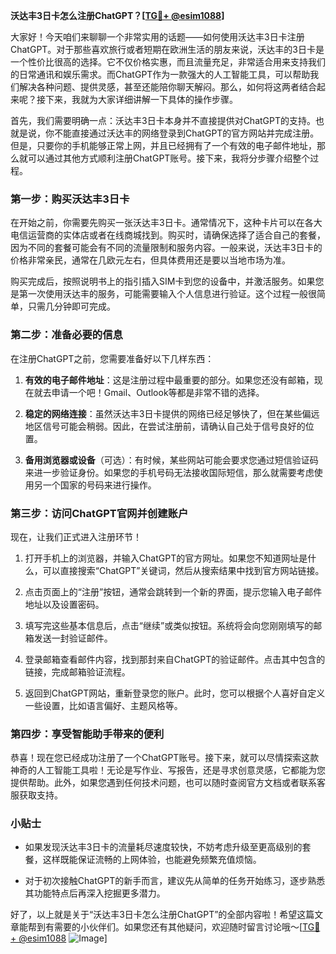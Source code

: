 **沃达丰3日卡怎么注册ChatGPT？[[TG💪+ @esim1088](https://t.me/s/esim1088)]**

大家好！今天咱们来聊聊一个非常实用的话题——如何使用沃达丰3日卡注册ChatGPT。对于那些喜欢旅行或者短期在欧洲生活的朋友来说，沃达丰的3日卡是一个性价比很高的选择。它不仅价格实惠，而且流量充足，非常适合用来支持我们的日常通讯和娱乐需求。而ChatGPT作为一款强大的人工智能工具，可以帮助我们解决各种问题、提供灵感，甚至还能陪你聊天解闷。那么，如何将这两者结合起来呢？接下来，我就为大家详细讲解一下具体的操作步骤。

首先，我们需要明确一点：沃达丰3日卡本身并不直接提供对ChatGPT的支持。也就是说，你不能直接通过沃达丰的网络登录到ChatGPT的官方网站并完成注册。但是，只要你的手机能够正常上网，并且已经拥有了一个有效的电子邮件地址，那么就可以通过其他方式顺利注册ChatGPT账号。接下来，我将分步骤介绍整个过程。

### 第一步：购买沃达丰3日卡

在开始之前，你需要先购买一张沃达丰3日卡。通常情况下，这种卡片可以在各大电信运营商的实体店或者在线商城找到。购买时，请确保选择了适合自己的套餐，因为不同的套餐可能会有不同的流量限制和服务内容。一般来说，沃达丰3日卡的价格非常亲民，通常在几欧元左右，但具体费用还是要以当地市场为准。

购买完成后，按照说明书上的指引插入SIM卡到您的设备中，并激活服务。如果您是第一次使用沃达丰的服务，可能需要输入个人信息进行验证。这个过程一般很简单，只需几分钟即可完成。

### 第二步：准备必要的信息

在注册ChatGPT之前，您需要准备好以下几样东西：

1. **有效的电子邮件地址**：这是注册过程中最重要的部分。如果您还没有邮箱，现在就去申请一个吧！Gmail、Outlook等都是非常不错的选择。
   
2. **稳定的网络连接**：虽然沃达丰3日卡提供的网络已经足够快了，但在某些偏远地区信号可能会稍弱。因此，在尝试注册前，请确认自己处于信号良好的位置。

3. **备用浏览器或设备**（可选）：有时候，某些网站可能会要求您通过短信验证码来进一步验证身份。如果您的手机号码无法接收国际短信，那么就需要考虑使用另一个国家的号码来进行操作。

### 第三步：访问ChatGPT官网并创建账户

现在，让我们正式进入注册环节！

1. 打开手机上的浏览器，并输入ChatGPT的官方网址。如果您不知道网址是什么，可以直接搜索“ChatGPT”关键词，然后从搜索结果中找到官方网站链接。

2. 点击页面上的“注册”按钮，通常会跳转到一个新的界面，提示您输入电子邮件地址以及设置密码。

3. 填写完这些基本信息后，点击“继续”或类似按钮。系统将会向您刚刚填写的邮箱发送一封验证邮件。

4. 登录邮箱查看邮件内容，找到那封来自ChatGPT的验证邮件。点击其中包含的链接，完成邮箱验证流程。

5. 返回到ChatGPT网站，重新登录您的账户。此时，您可以根据个人喜好自定义一些设置，比如语言偏好、主题风格等。

### 第四步：享受智能助手带来的便利

恭喜！现在您已经成功注册了一个ChatGPT账号。接下来，就可以尽情探索这款神奇的人工智能工具啦！无论是写作业、写报告，还是寻求创意灵感，它都能为您提供帮助。此外，如果您遇到任何技术问题，也可以随时查阅官方文档或者联系客服获取支持。

### 小贴士

- 如果发现沃达丰3日卡的流量耗尽速度较快，不妨考虑升级至更高级别的套餐，这样既能保证流畅的上网体验，也能避免频繁充值烦恼。
  
- 对于初次接触ChatGPT的新手而言，建议先从简单的任务开始练习，逐步熟悉其功能特点后再深入挖掘更多潜力。

好了，以上就是关于“沃达丰3日卡怎么注册ChatGPT”的全部内容啦！希望这篇文章能帮到有需要的小伙伴们。如果您还有其他疑问，欢迎随时留言讨论哦～[[TG💪+ @esim1088](https://t.me/s/esim1088) ![Image](https://i.postimg.cc/4NQfJmqS/Snipaste-2025-05-13-00-14-12.png)]